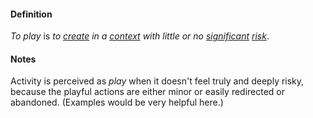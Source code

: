 #### Definition

*To play* is *to [create](https://github.com/gcassel/Modular-Organization-Terminology/blob/master/terms/create.md) in a [context](https://github.com/gcassel/Modular-Organization-Terminology/blob/master/terms/context.md) with little or no [significant](https://github.com/gcassel/Modular-Organization-Terminology/blob/master/terms/significance.md) [risk](https://github.com/gcassel/Modular-Organization-Terminology/blob/master/terms/risk.md)*.

#### Notes

Activity is perceived as *play* when it doesn't feel truly and deeply risky, because the playful actions are either minor or easily redirected or abandoned.  (Examples would be very helpful here.)
